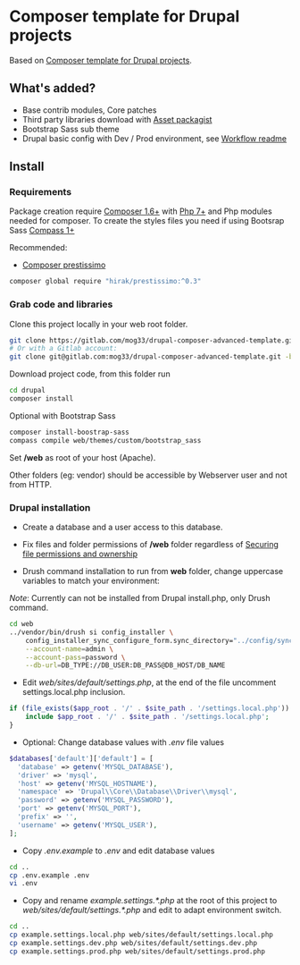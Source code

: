 # Composer template for Drupal projects

Based on [Composer template for Drupal projects](https://github.com/drupal-composer/drupal-project).

## What's added?

* Base contrib modules, Core patches
* Third party libraries download with [Asset packagist](https://asset-packagist.org)
* Bootstrap Sass sub theme
* Drupal basic config with Dev / Prod environment, see [Workflow readme](config/README.md)

## Install

### Requirements

Package creation require [Composer 1.6+](https://getcomposer.org) with [Php 7+](http://php.net/) and Php modules needed for composer. To create the styles files you need if using Bootsrap Sass  [Compass 1+](http://compass-style.org/install)

Recommended:

* [Composer prestissimo](https://github.com/hirak/prestissimo)

```bash
composer global require "hirak/prestissimo:^0.3"
```

### Grab code and libraries

Clone this project locally in your web root folder.

```bash
git clone https://gitlab.com/mog33/drupal-composer-advanced-template.git -b 8.x-dev drupal
# Or with a Gitlab account:
git clone git@gitlab.com:mog33/drupal-composer-advanced-template.git -b 8.x-dev drupal
```

Download project code, from this folder run

```bash
cd drupal
composer install
```

Optional with Bootstrap Sass

```bash
composer install-boostrap-sass
compass compile web/themes/custom/bootstrap_sass
```

Set **/web** as root of your host (Apache).

Other folders (eg: vendor) should be accessible by Webserver user and not from HTTP.

### Drupal installation

* Create a database and a user access to this database.

* Fix files and folder permissions of **/web** folder regardless of [Securing file permissions and ownership](https://www.drupal.org/node/244924)

* Drush command installation to run from **web** folder, change uppercase variables to match your environment:

_Note_: Currently can not be installed from Drupal install.php, only Drush command.

```bash
cd web
../vendor/bin/drush si config_installer \
    config_installer_sync_configure_form.sync_directory="../config/sync" \
    --account-name=admin \
    --account-pass=password \
    --db-url=DB_TYPE://DB_USER:DB_PASS@DB_HOST/DB_NAME
```

* Edit _web/sites/default/settings.php_, at the end of the file uncomment settings.local.php inclusion.

```php
if (file_exists($app_root . '/' . $site_path . '/settings.local.php')) {
    include $app_root . '/' . $site_path . '/settings.local.php';
}
```

* Optional: Change database values with _.env_ file values

```php
$databases['default']['default'] = [
  'database' => getenv('MYSQL_DATABASE'),
  'driver' => 'mysql',
  'host' => getenv('MYSQL_HOSTNAME'),
  'namespace' => 'Drupal\\Core\\Database\\Driver\\mysql',
  'password' => getenv('MYSQL_PASSWORD'),
  'port' => getenv('MYSQL_PORT'),
  'prefix' => '',
  'username' => getenv('MYSQL_USER'),
];
```

* Copy _.env.example_ to _.env_ and edit database values

```bash
cd ..
cp .env.example .env
vi .env
```

* Copy and rename _example.settings.*.php_ at the root of this project to _web/sites/default/settings.*.php_ and edit to adapt environment switch.

```bash
cd ..
cp example.settings.local.php web/sites/default/settings.local.php
cp example.settings.dev.php web/sites/default/settings.dev.php
cp example.settings.prod.php web/sites/default/settings.prod.php
```
